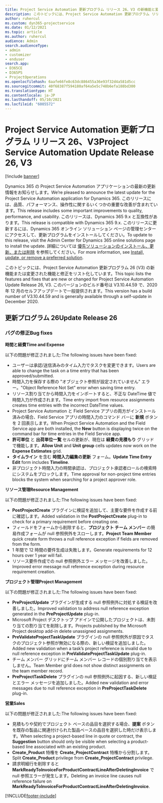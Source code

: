 ```yaml
---
title: Project Service Automation 更新プログラム リリース 26、V3 の新機能と変更点
description: このトピックには、Project Service Automation 更新プログラム リリース 26、V3 で利用可能な機能と修正をリスト化しています。
author: ruhercul
ms.custom: dyn365-projectservice
ms.date: 01/12/2021
ms.topic: article
ms.author: ruhercul
audience: Admin
search.audienceType:
- admin
- customizer
- enduser
search.app:
- D365CE
- D365PS
- ProjectOperations
ms.openlocfilehash: 6aafe66fe8c63dc886455a36e93f32d4a581d5cc
ms.sourcegitcommit: 40f68387f594180af64a5e5c748b6efa188bd300
ms.translationtype: HT
ms.contentlocale: ja-JP
ms.lasthandoff: 05/10/2021
ms.locfileid: "6005572"
---
```

# <a name="project-service-automation-update-release-26-v3"></a><span data-ttu-id="3f31e-103">Project Service Automation 更新プログラム リリース 26、V3</span><span class="sxs-lookup"><span data-stu-id="3f31e-103">Project Service Automation Update Release 26, V3</span></span>

[!include [banner](../includes/psa-now-project-operations.md)]

<span data-ttu-id="3f31e-104">Dynamics 365 の Project Service Automation アプリケーションの最新の更新情報をお知らせします。</span><span class="sxs-lookup"><span data-stu-id="3f31e-104">We’re pleased to announce the latest update for the Project Service Automation application for Dynamics 365.</span></span> <span data-ttu-id="3f31e-105">このリリースには、品質、パフォーマンス、操作性に関するいくつかの重要な改善が含まれています。</span><span class="sxs-lookup"><span data-stu-id="3f31e-105">This release includes some important improvements to quality, performance, and usability.</span></span> <span data-ttu-id="3f31e-106">このリリースは、Dynamics 365 9.x と互換性があります。</span><span class="sxs-lookup"><span data-stu-id="3f31e-106">This release is compatible with Dynamics 365 9.x.</span></span> <span data-ttu-id="3f31e-107">このリリースに更新するには、Dynamics 365 オンライン ソリューション ページの管理センターにアクセスして、更新プログラムをインストールしてください。</span><span class="sxs-lookup"><span data-stu-id="3f31e-107">To update to this release, visit the Admin Center for Dynamics 365 online solutions page to install the update.</span></span> <span data-ttu-id="3f31e-108">詳細については [優先ソリューションのインストール、更新、または削除](/power-platform/admin/install-remove-preferred-solution) を参照してください。</span><span class="sxs-lookup"><span data-stu-id="3f31e-108">For more information, see [Install, update, or remove a preferred solution](/power-platform/admin/install-remove-preferred-solution).</span></span>

<span data-ttu-id="3f31e-109">このトピックには、Project Service Automation 更新プログラム 26 (V3) の新機能または変更された機能と修正をリスト化しています。</span><span class="sxs-lookup"><span data-stu-id="3f31e-109">This topic lists the features and fixes that are new or changed for Project Service Automation Update Release 26, V3.</span></span> <span data-ttu-id="3f31e-110">このバージョンのビルド番号は V3.10.44.59 で、2020 年 12 月のセルフアップデートで一般提供されます。</span><span class="sxs-lookup"><span data-stu-id="3f31e-110">This version has a build number of V3.10.44.59 and is generally available through a self-update in December 2020.</span></span>

## <a name="update-release-26"></a><span data-ttu-id="3f31e-111">更新プログラム 26</span><span class="sxs-lookup"><span data-stu-id="3f31e-111">Update Release 26</span></span>

### <a name="bug-fixes"></a><span data-ttu-id="3f31e-112">バグの修正</span><span class="sxs-lookup"><span data-stu-id="3f31e-112">Bug fixes</span></span>

<span data-ttu-id="3f31e-113">**時間と経費**</span><span class="sxs-lookup"><span data-stu-id="3f31e-113">**Time and Expense**</span></span>

<span data-ttu-id="3f31e-114">以下の問題が修正されました:</span><span class="sxs-lookup"><span data-stu-id="3f31e-114">The following issues have been fixed:</span></span>

- <span data-ttu-id="3f31e-115">ユーザーは承認/送信済みのタイム入力でタスクを変更できます。</span><span class="sxs-lookup"><span data-stu-id="3f31e-115">Users are able to change the task on a time entry that has been approved/submitted.</span></span>
- <span data-ttu-id="3f31e-116">時間入力を保存する際の "オブジェクト参照が設定されていません" エラー。</span><span class="sxs-lookup"><span data-stu-id="3f31e-116">"Object Reference Not Set" error when saving time entry.</span></span>
- <span data-ttu-id="3f31e-117">リソース割り当てから時間入力をインポートすると、不正な DateTime 値で時間入力が作成されます。</span><span class="sxs-lookup"><span data-stu-id="3f31e-117">Time entry import from resource assignments creates time entries with the incorrect DateTime values.</span></span>
- <span data-ttu-id="3f31e-118">Project Service Automation と Field Service アプリの両方がインストール済みの場合、Field Service アプリの時間入力のコマンド バーに **新規** ボタンを 2 回表示します。</span><span class="sxs-lookup"><span data-stu-id="3f31e-118">When Project Service Automation and the Field Service app are both installed, the **New** button is displaying twice on the command bar for time entries in the Field Service app.</span></span>
- <span data-ttu-id="3f31e-119">**許可単位** と **出荷単位一覧** セルの更新が、現在は **経費の見積もり** グリッドで機能します。</span><span class="sxs-lookup"><span data-stu-id="3f31e-119">**Allow Unit** and **Unit group** cells updates now work on the **Expense Estimates** grid.</span></span>
- <span data-ttu-id="3f31e-120">**タイムライン** を含む **時間入力編集の更新** フォーム。</span><span class="sxs-lookup"><span data-stu-id="3f31e-120">**Update Time Entry Edit** form includes **Timeline**.</span></span>
- <span data-ttu-id="3f31e-121">非プロジェクト時間入力の時間承認は、プロジェクト承認者ロールの検索時にシステムをブロックします。</span><span class="sxs-lookup"><span data-stu-id="3f31e-121">Time approval for non-project time entries blocks the system when searching for a project approver role.</span></span>

<span data-ttu-id="3f31e-122">**リソース管理**</span><span class="sxs-lookup"><span data-stu-id="3f31e-122">**Resource Management**</span></span>

<span data-ttu-id="3f31e-123">以下の問題が修正されました:</span><span class="sxs-lookup"><span data-stu-id="3f31e-123">The following issues have been fixed:</span></span>

- <span data-ttu-id="3f31e-124">**PostProjectCreate** プラグインに検証を追加して、主要な要件を作成する前に確認します。</span><span class="sxs-lookup"><span data-stu-id="3f31e-124">Added validation in the **PostProjectCreate** plug-in to check for a primary requirement before creating one.</span></span>
- <span data-ttu-id="3f31e-125">フィールドをフォームから削除すると、**プロジェクト チーム メンバー** の簡易作成フォームが null 参照例外をスローします。</span><span class="sxs-lookup"><span data-stu-id="3f31e-125">**Project Team Member** quick create form throws a null reference exception if fields are removed from the form.</span></span>
- <span data-ttu-id="3f31e-126">1 年間で 12 時間の要件生成は失敗します。</span><span class="sxs-lookup"><span data-stu-id="3f31e-126">Generate requirements for 12 hours over 1 year will fail.</span></span>
- <span data-ttu-id="3f31e-127">リソース要件作成での null 参照例外エラー メッセージを改善しました。</span><span class="sxs-lookup"><span data-stu-id="3f31e-127">Improved error message null reference exception during resource requirement creation.</span></span>

<span data-ttu-id="3f31e-128">**プロジェクト管理**</span><span class="sxs-lookup"><span data-stu-id="3f31e-128">**Project Management**</span></span>

<span data-ttu-id="3f31e-129">以下の問題が修正されました:</span><span class="sxs-lookup"><span data-stu-id="3f31e-129">The following issues have been fixed:</span></span>

- <span data-ttu-id="3f31e-130">**PreProjectUpdate** プラグインが生成する null 参照例外に対処する検証を改善しました。</span><span class="sxs-lookup"><span data-stu-id="3f31e-130">Improved validation to address null reference exception generated in the **PreProjectUpdate** plug-in.</span></span>
- <span data-ttu-id="3f31e-131">Microsoft Project デスクトップ アドインで公開したプロジェクトは、未割り当ての割り当てを削除します。</span><span class="sxs-lookup"><span data-stu-id="3f31e-131">Projects published by the Microsoft Project desktop add-in delete unassigned assignments.</span></span>
- <span data-ttu-id="3f31e-132">**PreValidateProjectTaskUpdate** プラグインの null 参照例外が原因でタスクのプロジェクト参照が無効になる際の、新しい検証を追加しました。</span><span class="sxs-lookup"><span data-stu-id="3f31e-132">Added new validation when a task’s project reference is invalid due to null reference exception in **PreValidateProjectTaskUpdate** plug-in.</span></span>
- <span data-ttu-id="3f31e-133">チーム メンバー グリッドにチーム メンバー レコードの個別割り当てを表示しません。</span><span class="sxs-lookup"><span data-stu-id="3f31e-133">Team Member grid does not show distinct assignments on the team member record.</span></span>
- <span data-ttu-id="3f31e-134">**PreProjectTaskDelete** プラグインの null 参照例外に起因する、新しい検証とエラー メッセージを追加しました。</span><span class="sxs-lookup"><span data-stu-id="3f31e-134">Added new validation and error messages due to null reference exception in **PreProjectTaskDelete** plug-in.</span></span>

<span data-ttu-id="3f31e-135">**営業**</span><span class="sxs-lookup"><span data-stu-id="3f31e-135">**Sales**</span></span>

<span data-ttu-id="3f31e-136">以下の問題が修正されました:</span><span class="sxs-lookup"><span data-stu-id="3f31e-136">The following issues have been fixed:</span></span>

- <span data-ttu-id="3f31e-137">見積もりや契約でプロジェクト ベースの品目を選択する場合、**提案** ボタンを既存の製品に関連付けられた製品ベースの品目を選択した時だけ表示します。</span><span class="sxs-lookup"><span data-stu-id="3f31e-137">When selecting a project-based line in quote or contract, the **Suggestion** button should only be visible when selecting a product-based line associated with an existing product.</span></span>
- <span data-ttu-id="3f31e-138">**Create_Product** 特権を **Create_ProjectContract** 特権から分割します。</span><span class="sxs-lookup"><span data-stu-id="3f31e-138">Split **Create_Product** privilege from **Create_ProjectContract** privilege.</span></span>
- <span data-ttu-id="3f31e-139">請求明細行を削除すると **MarkReadyToInvoiceForProductContractLineAfterDeletingInvoice** で null 参照エラーが発生します。</span><span class="sxs-lookup"><span data-stu-id="3f31e-139">Deleting an invoice line causes null reference failure on **MarkReadyToInvoiceForProductContractLineAfterDeletingInvoice**.</span></span>


[!INCLUDE[footer-include](../includes/footer-banner.md)]